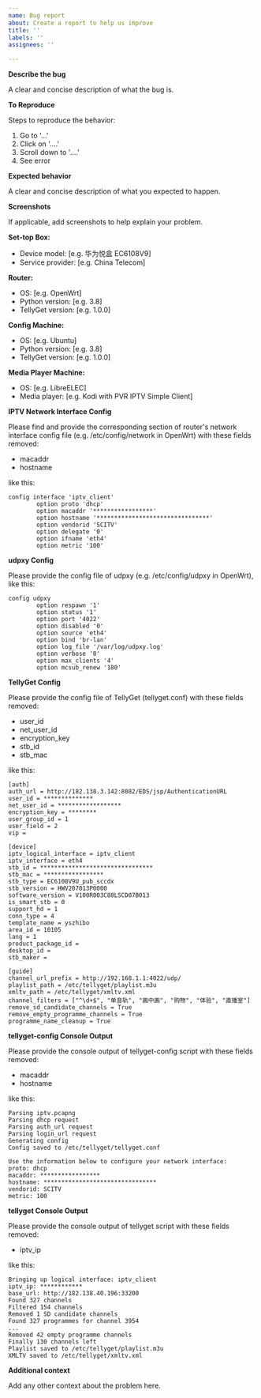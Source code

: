 ```yaml
---
name: Bug report
about: Create a report to help us improve
title: ''
labels: ''
assignees: ''

---
```


**Describe the bug**

A clear and concise description of what the bug is.

**To Reproduce**

Steps to reproduce the behavior:

1. Go to '...'
2. Click on '....'
3. Scroll down to '....'
4. See error

**Expected behavior**

A clear and concise description of what you expected to happen.

**Screenshots**

If applicable, add screenshots to help explain your problem.

**Set-top Box:**

- Device model: [e.g. 华为悦盒 EC6108V9]
- Service provider: [e.g. China Telecom]

**Router:**

- OS: [e.g. OpenWrt]
- Python version: [e.g. 3.8]
- TellyGet version: [e.g. 1.0.0]

**Config Machine:**

- OS: [e.g. Ubuntu]
- Python version: [e.g. 3.8]
- TellyGet version: [e.g. 1.0.0]

**Media Player Machine:**

- OS: [e.g. LibreELEC]
- Media player: [e.g. Kodi with PVR IPTV Simple Client]

**IPTV Network Interface Config**

Please find and provide the corresponding section of router's network interface config file (e.g. /etc/config/network in
OpenWrt) with these fields removed:

- macaddr
- hostname

like this:

```text
config interface 'iptv_client'
        option proto 'dhcp'
        option macaddr '*****************'
        option hostname '********************************'
        option vendorid 'SCITV'
        option delegate '0'
        option ifname 'eth4'
        option metric '100'
```

**udpxy Config**

Please provide the config file of udpxy (e.g. /etc/config/udpxy in OpenWrt), like this:

```text
config udpxy
        option respawn '1'
        option status '1'
        option port '4022'
        option disabled '0'
        option source 'eth4'
        option bind 'br-lan'
        option log_file '/var/log/udpxy.log'
        option verbose '0'
        option max_clients '4'
        option mcsub_renew '180'
```

**TellyGet Config**

Please provide the config file of TellyGet (tellyget.conf) with these fields removed:

- user_id
- net_user_id
- encryption_key
- stb_id
- stb_mac

like this:

```text
[auth]
auth_url = http://182.138.3.142:8082/EDS/jsp/AuthenticationURL
user_id = **************
net_user_id = ******************
encryption_key = ********
user_group_id = 1
user_field = 2
vip = 

[device]
iptv_logical_interface = iptv_client
iptv_interface = eth4
stb_id = ********************************
stb_mac = *****************
stb_type = EC6108V9U_pub_sccdx
stb_version = HWV207013P0000
software_version = V100R003C88LSCD07B013
is_smart_stb = 0
support_hd = 1
conn_type = 4
template_name = yszhibo
area_id = 10105
lang = 1
product_package_id = 
desktop_id = 
stb_maker = 

[guide]
channel_url_prefix = http://192.168.1.1:4022/udp/
playlist_path = /etc/tellyget/playlist.m3u
xmltv_path = /etc/tellyget/xmltv.xml
channel_filters = ["^\d+$", "单音轨", "画中画", "购物", "体验", "直播室"]
remove_sd_candidate_channels = True
remove_empty_programme_channels = True
programme_name_cleanup = True
```

**tellyget-config Console Output**

Please provide the console output of tellyget-config script with these fields removed:

- macaddr
- hostname

like this:

```text
Parsing iptv.pcapng
Parsing dhcp request
Parsing auth_url request
Parsing login_url request
Generating config
Config saved to /etc/tellyget/tellyget.conf

Use the information below to configure your network interface:
proto: dhcp
macaddr: *****************
hostname: ********************************
vendorid: SCITV
metric: 100
```

**tellyget Console Output**

Please provide the console output of tellyget script with these fields removed:

- iptv_ip

like this:

```text
Bringing up logical interface: iptv_client
iptv_ip: ************
base_url: http://182.138.40.196:33200
Found 327 channels
Filtered 154 channels
Removed 1 SD candidate channels
Found 327 programmes for channel 3954
...
Removed 42 empty programme channels
Finally 130 channels left
Playlist saved to /etc/tellyget/playlist.m3u
XMLTV saved to /etc/tellyget/xmltv.xml
```

**Additional context**

Add any other context about the problem here.
